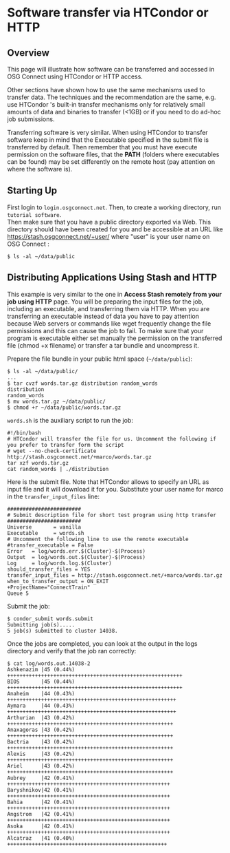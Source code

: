 
[title]: - "Software transfer via HTCondor or HTTP"
 

# Software transfer via HTCondor or HTTP

## Overview

This page will illustrate how software can be transferred and accessed in OSG Connect using HTCondor or HTTP access.

Other sections have shown how to use the same mechanisms used to transfer data. The techniques and the 
recommendation are the same, e.g. use HTCondor 's built-in transfer mechanisms only for relatively small amounts of 
data and binaries to transfer (<1GB) or if you need to do ad-hoc job submissions.

Transferring software is very similar. When using HTCondor to transfer software keep in mind that the Executable 
specified in the submit file is transferred by default. Then remember that you must have execute permission on the 
software files, that the **PATH** (folders where executables can be found) may be set differently on the remote host 
(pay attention on where the software is).

## Starting Up

First  login to `login.osgconnect.net`. Then, to create a working directory, run `tutorial software`.  
Then make sure that you have a public directory exported via Web. This directory should have been created for you 
and be accessible at an URL like https://stash.osgconnect.net/+user/ where "user" is your user name on OSG Connect :

	$ ls -al ~/data/public

## Distributing Applications Using Stash and HTTP

This example is very similar to the one in **Access Stash remotely from your job using HTTP** page.  You will be preparing the 
input files for the job, including an executable, and transferring them via HTTP. When you are transferring an executable 
instead of data you have to pay attention because Web servers or commands like wget frequently change the file permissions 
and this can cause the job to fail. To make sure that your program is executable either set manually the permission on the 
transferred file (chmod +x filename) or transfer a tar bundle and uncompress it.

Prepare the file bundle in your public html space (`~/data/public`):

	$ ls -al ~/data/public/
	...
	$ tar cvzf words.tar.gz distribution random_words
	distribution
	random_words
	$ mv words.tar.gz ~/data/public/
	$ chmod +r ~/data/public/words.tar.gz

`words.sh` is the auxiliary script to run the job:

	#!/bin/bash
	# HTCondor will transfer the file for us. Uncomment the following if you prefer to transfer form the script
	# wget --no-check-certificate http://stash.osgconnect.net/+marco/words.tar.gz
	tar xzf words.tar.gz
	cat random_words | ./distribution

Here is the submit file. Note that HTCondor allows to specify an URL as input file and it will download it for you. Substitute your user name for marco in the `transfer_input_files` line:

	########################
	# Submit description file for short test program using http transfer
	########################
	Universe       = vanilla
	Executable     = words.sh
	# Uncomment the following line to use the remote executable
	#transfer_executable = False
	Error   = log/words.err.$(Cluster)-$(Process)
	Output  = log/words.out.$(Cluster)-$(Process)
	Log     = log/words.log.$(Cluster)
	should_transfer_files = YES
	transfer_input_files = http://stash.osgconnect.net/+marco/words.tar.gz
	when_to_transfer_output = ON_EXIT
	+ProjectName="ConnectTrain"
	Queue 5

Submit the job:

	$ condor_submit words.submit
	Submitting job(s).....
	5 job(s) submitted to cluster 14038.

Once the jobs are completed, you can look at the output in the logs directory and verify that the job ran correctly:

	$ cat log/words.out.14038-2
	Ashkenazim |45 (0.44%) +++++++++++++++++++++++++++++++++++++++++++++++++++++++++
	BIOS       |45 (0.44%) +++++++++++++++++++++++++++++++++++++++++++++++++++++++++
	Anaheim    |44 (0.43%) +++++++++++++++++++++++++++++++++++++++++++++++++++++++
	Aymara     |44 (0.43%) +++++++++++++++++++++++++++++++++++++++++++++++++++++++
	Arthurian  |43 (0.42%) ++++++++++++++++++++++++++++++++++++++++++++++++++++++
	Anaxagoras |43 (0.42%) ++++++++++++++++++++++++++++++++++++++++++++++++++++++
	Bactria    |43 (0.42%) ++++++++++++++++++++++++++++++++++++++++++++++++++++++
	Alexis     |43 (0.42%) ++++++++++++++++++++++++++++++++++++++++++++++++++++++
	Ariel      |43 (0.42%) ++++++++++++++++++++++++++++++++++++++++++++++++++++++
	Aubrey     |42 (0.41%) +++++++++++++++++++++++++++++++++++++++++++++++++++++
	Baryshnikov|42 (0.41%) +++++++++++++++++++++++++++++++++++++++++++++++++++++
	Bahia      |42 (0.41%) +++++++++++++++++++++++++++++++++++++++++++++++++++++
	Angstrom   |42 (0.41%) +++++++++++++++++++++++++++++++++++++++++++++++++++++
	Asoka      |42 (0.41%) +++++++++++++++++++++++++++++++++++++++++++++++++++++
	Alcatraz   |41 (0.40%) ++++++++++++++++++++++++++++++++++++++++++++++++++++


